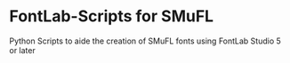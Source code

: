 # FontLab-Scripts for SMuFL
Python Scripts to aide the creation of SMuFL fonts using FontLab Studio 5 or later
